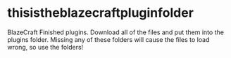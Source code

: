 thisistheblazecraftpluginfolder
===============================

BlazeCraft Finished plugins. Download all of the files and put them into the plugins folder. Missing any of these folders will cause the files to load wrong, so use the folders!
